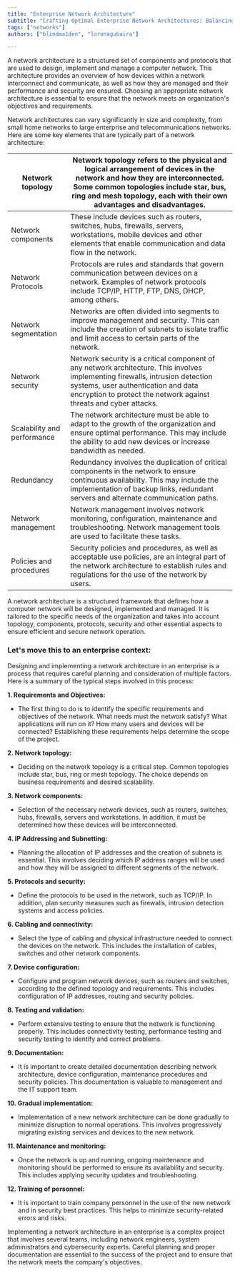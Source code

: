 ```yaml
---
title: "Enterprise Network Architecture"
subtitle: "Crafting Optimal Enterprise Network Architectures: Balancing Performance, Security, and Scalability for Seamless Operations and Growth."
tags: ["networks"]
authors: ["blindma1den", "lorenagubaira"]

---
```


A network architecture is a structured set of components and protocols that are used to design, implement and manage a computer network. This architecture provides an overview of how devices within a network interconnect and communicate, as well as how they are managed and their performance and security are ensured. Choosing an appropriate network architecture is essential to ensure that the network meets an organization's objectives and requirements.

Network architectures can vary significantly in size and complexity, from small home networks to large enterprise and telecommunications networks. Here are some key elements that are typically part of a network architecture:

| Network topology | Network topology refers to the physical and logical arrangement of devices in the network and how they are interconnected. Some common topologies include star, bus, ring and mesh topology, each with their own advantages and disadvantages. |
| --- | --- |
| Network components | These include devices such as routers, switches, hubs, firewalls, servers, workstations, mobile devices and other elements that enable communication and data flow in the network. |
| Network Protocols | Protocols are rules and standards that govern communication between devices on a network. Examples of network protocols include TCP/IP, HTTP, FTP, DNS, DHCP, among others. |
| Network segmentation | Networks are often divided into segments to improve management and security. This can include the creation of subnets to isolate traffic and limit access to certain parts of the network. |
| Network security | Network security is a critical component of any network architecture. This involves implementing firewalls, intrusion detection systems, user authentication and data encryption to protect the network against threats and cyber attacks. |
| Scalability and performance | The network architecture must be able to adapt to the growth of the organization and ensure optimal performance. This may include the ability to add new devices or increase bandwidth as needed. |
| Redundancy | Redundancy involves the duplication of critical components in the network to ensure continuous availability. This may include the implementation of backup links, redundant servers and alternate communication paths. |
| Network management | Network management involves network monitoring, configuration, maintenance and troubleshooting. Network management tools are used to facilitate these tasks. |
| Policies and procedures | Security policies and procedures, as well as acceptable use policies, are an integral part of the network architecture to establish rules and regulations for the use of the network by users. |

A network architecture is a structured framework that defines how a computer network will be designed, implemented and managed. It is tailored to the specific needs of the organization and takes into account topology, components, protocols, security and other essential aspects to ensure efficient and secure network operation.

### Let's move this to an enterprise context:

Designing and implementing a network architecture in an enterprise is a process that requires careful planning and consideration of multiple factors. Here is a summary of the typical steps involved in this process:

**1. Requirements and Objectives:**

- The first thing to do is to identify the specific requirements and objectives of the network. What needs must the network satisfy? What applications will run on it? How many users and devices will be connected? Establishing these requirements helps determine the scope of the project.

**2. Network topology:**  

- Deciding on the network topology is a critical step. Common topologies include star, bus, ring or mesh topology. The choice depends on business requirements and desired scalability.

**3. Network components:** 

- Selection of the necessary network devices, such as routers, switches, hubs, firewalls, servers and workstations. In addition, it must be determined how these devices will be interconnected.

**4. IP Addressing and Subnetting:**

- Planning the allocation of IP addresses and the creation of subnets is essential. This involves deciding which IP address ranges will be used and how they will be assigned to different segments of the network.

**5. Protocols and security:** 

- Define the protocols to be used in the network, such as TCP/IP. In addition, plan security measures such as firewalls, intrusion detection systems and access policies.

**6. Cabling and connectivity:** 

- Select the type of cabling and physical infrastructure needed to connect the devices on the network. This includes the installation of cables, switches and other network components.

**7. Device configuration:** 

- Configure and program network devices, such as routers and switches, according to the defined topology and requirements. This includes configuration of IP addresses, routing and security policies.

**8. Testing and validation:** 

- Perform extensive testing to ensure that the network is functioning properly. This includes connectivity testing, performance testing and security testing to identify and correct problems.

**9. Documentation:** 

- It is important to create detailed documentation describing network architecture, device configuration, maintenance procedures and security policies. This documentation is valuable to management and the IT support team.

**10. Gradual implementation:**

- Implementation of a new network architecture can be done gradually to minimize disruption to normal operations. This involves progressively migrating existing services and devices to the new network.

**11. Maintenance and monitoring:** 
- Once the network is up and running, ongoing maintenance and monitoring should be performed to ensure its availability and security. This includes applying security updates and troubleshooting.

**12. Training of personnel:** 

- It is important to train company personnel in the use of the new network and in security best practices. This helps to minimize security-related errors and risks.

Implementing a network architecture in an enterprise is a complex project that involves several teams, including network engineers, system administrators and cybersecurity experts. Careful planning and proper documentation are essential to the success of the project and to ensure that the network meets the company's objectives.

